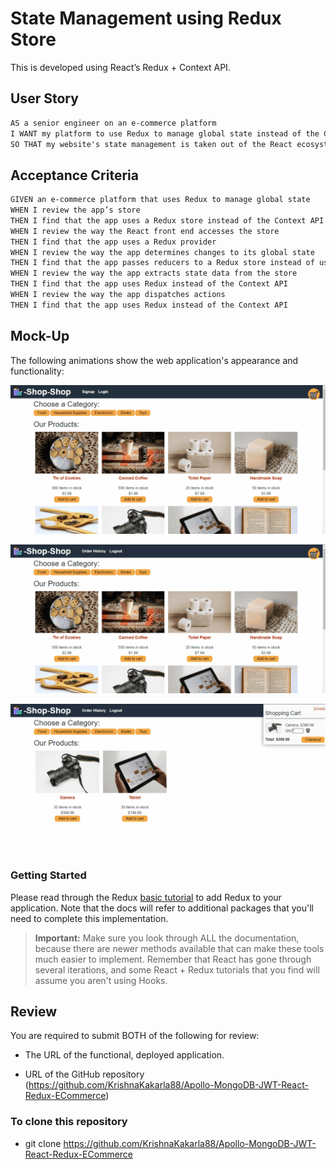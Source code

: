 # State Management using Redux Store

This is developed using React’s Redux + Context API.

## User Story

```md
AS a senior engineer on an e-commerce platform
I WANT my platform to use Redux to manage global state instead of the Context API
SO THAT my website's state management is taken out of the React ecosystem
```

## Acceptance Criteria

```md
GIVEN an e-commerce platform that uses Redux to manage global state
WHEN I review the app’s store
THEN I find that the app uses a Redux store instead of the Context API
WHEN I review the way the React front end accesses the store
THEN I find that the app uses a Redux provider
WHEN I review the way the app determines changes to its global state
THEN I find that the app passes reducers to a Redux store instead of using the Context API
WHEN I review the way the app extracts state data from the store
THEN I find that the app uses Redux instead of the Context API
WHEN I review the way the app dispatches actions
THEN I find that the app uses Redux instead of the Context API
```

## Mock-Up

The following animations show the web application's appearance and functionality:

![Demo](./Images/state-demo-01.gif) 

![Demo](./Images/state-demo-02.gif)

![Demo](./Images/state-demo-03.gif)


### Getting Started

Please read through the Redux [basic tutorial](https://redux.js.org/basics/basic-tutorial) to add Redux to your application. Note that the docs will refer to additional packages that you'll need to complete this implementation.

> **Important:** Make sure you look through ALL the documentation, because there are newer methods available that can make these tools much easier to implement. Remember that React has gone through several iterations, and some React + Redux tutorials that you find will assume you aren't using Hooks.


## Review

You are required to submit BOTH of the following for review:

* The URL of the functional, deployed application.

* URL of the GitHub repository (https://github.com/KrishnaKakarla88/Apollo-MongoDB-JWT-React-Redux-ECommerce)

### To clone this repository
* git clone https://github.com/KrishnaKakarla88/Apollo-MongoDB-JWT-React-Redux-ECommerce